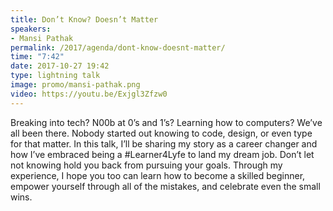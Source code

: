 ```yaml
---
title: Don’t Know? Doesn’t Matter
speakers:
- Mansi Pathak
permalink: /2017/agenda/dont-know-doesnt-matter/
time: "7:42"
date: 2017-10-27 19:42
type: lightning talk
image: promo/mansi-pathak.png
video: https://youtu.be/Exjgl3Zfzw0
---
```


Breaking into tech? N00b at 0’s and 1’s? Learning how to computers? We’ve all been there. Nobody started out knowing to code, design, or even type for that matter. In this talk, I’ll be sharing my story as a career changer and how I’ve embraced being a #Learner4Lyfe to land my dream job. Don’t let not knowing hold you back from pursuing your goals. Through my experience, I hope you too can learn how to become a skilled beginner, empower yourself through all of the mistakes, and celebrate even the small wins.
